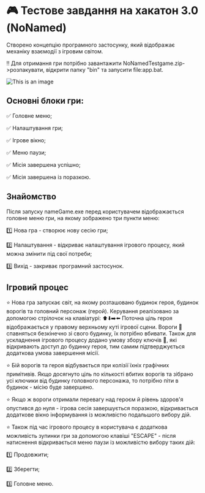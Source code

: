 # :video_game: Тестове завдання на хакатон 3.0 (NoNamed)
  Створено концепцію програмного застосунку, який відображає механіку взаємодії з ігровим світом.
  
  :bangbang: Для отримання гри потрібно завантажити NoNamedTestgame.zip->розпакувати, відкрити папку "bin" та запусити file:app.bat. 
  
   ![This is an image](/image-file-to-execute_bin.png)
   
## Основні блоки гри:
 :white_check_mark: Головне меню;
 
 :white_check_mark: Налаштування гри;
 
 :white_check_mark: Ігрове вікно;
 
 :white_check_mark: Меню паузи;
 
 :white_check_mark: Місія завершена успішно;
 
 :white_check_mark: Місія завершена із поразкою.
 
 ## Знайомство
  Після запуску nameGame.exe перед користувачем відображається головне меню гри, на якому зображено три пункти меню: 
  
   :one: Нова гра - створює нову сесію гри; 
   
   :two: Налаштування - відкриває налаштування ігрового процесу, який можна змінити під свої потреби; 
   
   :three: Вихід - закриває програмний застосунок.
   
   ## Ігровий процес
   :star: Нова гра запускає світ, на якому розташовано будинок героя, будинок ворогів та головний персонаж (герой). Керування реалізовано за допомогою стрілочок на клавіатурі: :arrow_up::arrow_down::arrow_right::arrow_left: Поточна ціль героя відображається у правому верхньому куті ігрової сцени. Вороги :space_invader: спавняться безкінечно зі свого будинку, їх потрібно вбивати. Також для ускладнення ігрового процесу додано умову збору ключів :key:, які відкривають доступ до будинку героя, тим самим підтверджується додаткова умова завершення місії.
  
   :star: Бій ворогів та героя відбувається при колізії їхніх графічних примітивів. Якщо досягнуто ціль по кількості вбитих ворогів та зібрано усі ключики від будинку головного персонажа, то потрібно піти в будинок - місію буде завершено. 
  
   :star: Якщо ж вороги отримали перевагу над героєм й рівень здоров'я опустився до нуля - ігрова сесія завершується поразкою, відкривається додаткове вікно інформування із можливістю подальшого вибору дій.

:star: Також під час ігрового процесу в користувача є додаткова можливість зупинки гри за допомогою клавіші "ESCAPE" - після натиснення відкривається меню паузи із можливістю вибору таких дій:

   :one: Продовжити; 
   
   :two: Зберегти; 
   
   :three: Головне меню.
